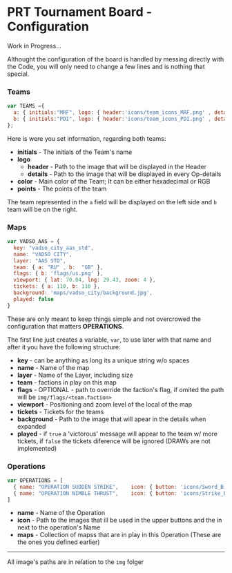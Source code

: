 # PRT Tournament Board - Configuration
Work in Progress...

Althought the configuration of the board is handled by messing directly with the Code, you will only need to change a few lines and is nothing that special.

### Teams
```Javascript
var TEAMS ={
  a: { initials:"MRF", logo: { header:'icons/team_icons_MRF.png' , details:'icons/team_icons_MRF.png' }, color:"#9d831d", points: '0' },
  b: { initials:"PDI", logo: { header:'icons/team_icons_PDI.png' , details:'icons/team_icons_PDI.png' }, color:"#0b8f9e", points: '0' }
};
```
Here is were you set information, regarding both teams:
* **initials** - The initials of the Team's name
* **logo**
  * **header** - Path to the image that will be displayed in the Header
  * **details** - Path to the image that will be displayed in every Op-details
* **color** - Main color of the Team; It can be either hexadecimal or RGB
* **points** - The points of the team

The team represented in the ```a``` field will be displayed on the left side and ```b``` team will be on the right.


### Maps

```Javascript
var VADSO_AAS = {
  key: "vadso_city_aas_std",
  name: "VADSO CITY",
  layer: "AAS STD",
  team: { a: "RU" , b:  "GB" },
  flags: { b: 'flags/us.png' },
  viewport: { lat: 70.04, lng: 29.43, zoom: 4 },
  tickets: { a: 110, b: 110 },
  background: 'maps/vadso_city/background.jpg',
  played: false
}
```

These are only meant to keep things simple and not overcrowed the configuration that matters **OPERATIONS**.

The first line just creates a variable, ```var```, to use later with that name and after it you have the following structure:
* **key** - can be anything as long its a unique string w/o spaces
* **name** - Name of the map
* **layer** - Name of the Layer, including size
* **team** - factions in play on this map
* **flags** - OPTIONAL - path to override the faction's flag, if omited the path will be ```img/flags/<team.faction>```
* **viewport** - Positioning and zoom level of the local of the map
* **tickets** - Tickets for the teams
* **background** - Path to the image that will apear in the details when expanded
* **played** - if ```true``` a 'victorous' message will appear to the team w/ more tickets, if ```false``` the tickets diference will be ignored (DRAWs are not implemented)

### Operations
```Javascript
var OPERATIONS = [
  { name: "OPERATION SUDDEN STRIKE",    icon: { button: 'icons/Sword_B.svg',      thumbnail:  'icons/Sword.svg'},      maps: [ NUJIMAA_AAS, KHAMY_AAS   ] },
  { name: "OPERATION NIMBLE THRUST",    icon: { button: 'icons/Strike_B.svg',     thumbnail:  'icons/Strike.svg'},     maps: [ WANDA_AAS, DRAGON_AAS    ] }
]
```
* **name** -  Name of the Operation
* **icon** - Path to the images that ill be used in the upper buttons and the in next to the operation's Name
* **maps** - Collection of mapss that are in play in this Operation (These are the ones you defined earlier)


----
All image's paths are in relation to the ```img``` folger

